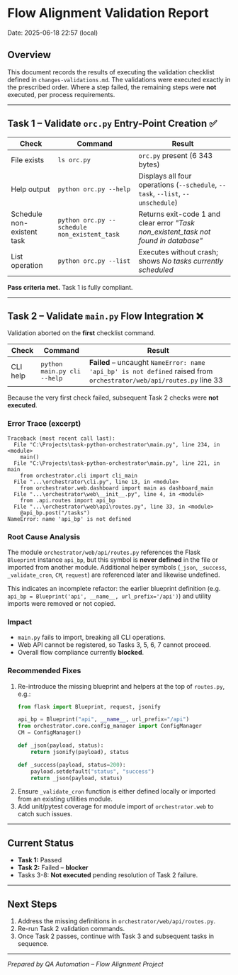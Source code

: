 # Flow Alignment Validation Report

Date: 2025-06-18 22:57 (local)

## Overview
This document records the results of executing the validation checklist defined in `changes-validations.md`.
The validations were executed exactly in the prescribed order. Where a step failed, the remaining steps were **not** executed, per process requirements.

---

## Task 1 – Validate `orc.py` Entry-Point Creation ✅
| Check | Command | Result |
|-------|---------|--------|
| File exists | `ls orc.py` | `orc.py` present (6 343 bytes) |
| Help output | `python orc.py --help` | Displays all four operations (`--schedule`, `--task`, `--list`, `--unschedule`) |
| Schedule non-existent task | `python orc.py --schedule non_existent_task` | Returns exit-code 1 and clear error *"Task non_existent_task not found in database"* |
| List operation | `python orc.py --list` | Executes without crash; shows *No tasks currently scheduled* |

**Pass criteria met.**  Task 1 is fully compliant.

---

## Task 2 – Validate `main.py` Flow Integration ❌
Validation aborted on the **first** checklist command.

| Check | Command | Result |
|-------|---------|--------|
| CLI help | `python main.py cli --help` | **Failed** – uncaught `NameError: name 'api_bp' is not defined` raised from `orchestrator/web/api/routes.py` line 33 |

Because the very first check failed, subsequent Task 2 checks were **not executed**.

### Error Trace (excerpt)
```
Traceback (most recent call last):
  File "C:\Projects\task-python-orchestrator\main.py", line 234, in <module>
    main()
  File "C:\Projects\task-python-orchestrator\main.py", line 221, in main
    from orchestrator.cli import cli_main
  File "...\orchestrator\cli.py", line 13, in <module>
    from orchestrator.web.dashboard import main as dashboard_main
  File "...\orchestrator\web\__init__.py", line 4, in <module>
    from .api.routes import api_bp
  File "...\orchestrator\web\api\routes.py", line 33, in <module>
    @api_bp.post("/tasks")
NameError: name 'api_bp' is not defined
```

### Root Cause Analysis
The module `orchestrator/web/api/routes.py` references the Flask `Blueprint` instance `api_bp`, but this symbol is **never defined** in the file or imported from another module.  Additional helper symbols (`_json`, `_success`, `_validate_cron`, `CM`, `request`) are referenced later and likewise undefined.

This indicates an incomplete refactor: the earlier blueprint definition (e.g. `api_bp = Blueprint('api', __name__, url_prefix='/api')`) and utility imports were removed or not copied.

### Impact
* `main.py` fails to import, breaking all CLI operations.
* Web API cannot be registered, so Tasks 3, 5, 6, 7 cannot proceed.
* Overall flow compliance currently **blocked**.

### Recommended Fixes
1. Re-introduce the missing blueprint and helpers at the top of `routes.py`, e.g.:
   ```python
   from flask import Blueprint, request, jsonify

   api_bp = Blueprint("api", __name__, url_prefix="/api")
   from orchestrator.core.config_manager import ConfigManager
   CM = ConfigManager()

   def _json(payload, status):
       return jsonify(payload), status

   def _success(payload, status=200):
       payload.setdefault("status", "success")
       return _json(payload, status)
   ```
2. Ensure `_validate_cron` function is either defined locally or imported from an existing utilities module.
3. Add unit/pytest coverage for module import of `orchestrator.web` to catch such issues.

---

## Current Status
* **Task 1:** Passed
* **Task 2:** Failed – **blocker**
* Tasks 3-8: **Not executed** pending resolution of Task 2 failure.

---

## Next Steps
1. Address the missing definitions in `orchestrator/web/api/routes.py`.
2. Re-run Task 2 validation commands.
3. Once Task 2 passes, continue with Task 3 and subsequent tasks in sequence.

---

*Prepared by QA Automation – Flow Alignment Project*
